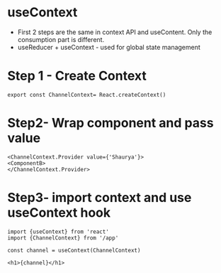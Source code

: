 # useContext 

- First 2 steps are the same in context API and useContent. Only the consumption part is different.
- useReducer + useContext - used for global state management 

# Step 1 - Create Context

    export const ChannelContext= React.createContext()

# Step2- Wrap component and pass value 

    <ChannelContext.Provider value={'Shaurya'}>
    <ComponentB>
    </ChannelContext.Provider>

# Step3- import context and use useContext hook


    import {useContext} from 'react'
    import {ChannelContext} from '/app'
    
    const channel = useContext(ChannelContext)
    
    <h1>{channel}</h1>
